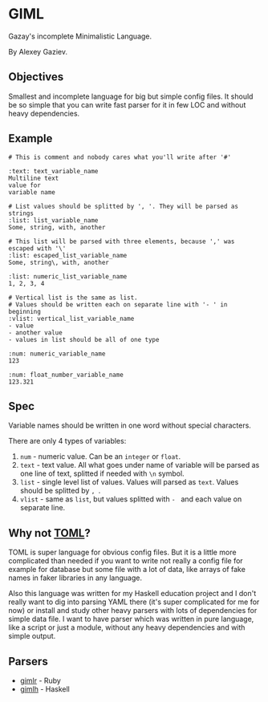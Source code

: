 # GIML

Gazay's incomplete Minimalistic Language.

By Alexey Gaziev.

## Objectives

Smallest and incomplete language for big but simple config files.
It should be so simple that you can write fast parser for it in few LOC and without heavy dependencies.

## Example

```giml
# This is comment and nobody cares what you'll write after '#'

:text: text_variable_name
Multiline text
value for
variable name

# List values should be splitted by ', '. They will be parsed as strings
:list: list_variable_name
Some, string, with, another

# This list will be parsed with three elements, because ',' was escaped with '\'
:list: escaped_list_variable_name
Some, string\, with, another

:list: numeric_list_variable_name
1, 2, 3, 4

# Vertical list is the same as list.
# Values should be written each on separate line with '- ' in beginning
:vlist: vertical_list_variable_name
- value
- another value
- values in list should be all of one type

:num: numeric_variable_name
123

:num: float_number_variable_name
123.321
```

## Spec

Variable names should be written in one word without special characters.

There are only 4 types of variables:

1. `num`    - numeric value. Can be an `integer` or `float`.
2. `text`   - text value. All what goes under name of variable will be parsed as one line of text, splitted if needed with `\n` symbol.
3. `list`   - single level list of values. Values will parsed as `text`. Values should be splitted by `, `.
4. `vlist`  - same as `list`, but values splitted with `- ` and each value on separate line.

## Why not [TOML](https://github.com/toml-lang/toml)?

TOML is super language for obvious config files.
But it is a little more complicated than needed
if you want to write not really a config file
for example for database but some file with a lot of data,
like arrays of fake names in faker libraries in any language.

Also this language was written for my Haskell education project
and I don't really want to dig into parsing
YAML there (it's super complicated for me for now) or
install and study other heavy parsers with lots of dependencies for simple data file.
I want to have parser which was written in pure language,
like a script or just a module, without any heavy dependencies and with simple output.

## Parsers

- [gimlr](https://github.com/gazay/gimlr) - Ruby
- [gimlh](https://github.com/gazay/gimlh) - Haskell
